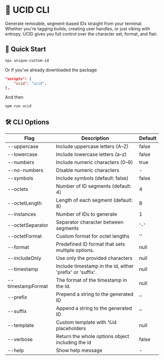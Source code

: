 # 🧬 UCID CLI

Generate remixable, segment-based IDs straight from your terminal. Whether you're tagging builds, creating user handles, or just vibing with entropy, UCID gives you full control over the character set, format, and flair.

## 🚀 Quick Start

```bash
npx unique-custom-id
```

Or if you've already downloaded the package

```json
"scripts": {
    "ucid": "ucid",
},
```

And then

```bash
npm run ucid
```

## 🛠 CLI Options

| Flag              | Description                                               | Default |
| ----------------- | --------------------------------------------------------- | ------- |
| --uppercase       | Include uppercase letters (A–Z)                           | false   |
| --lowercase       | Include lowercase letters (a–z)                           | false   |
| --numbers         | Include numeric characters (0–9)                          | true    |
| --no-numbers      | Disable numeric characters                                | -       |
| --symbols         | Include symbols (default: false)                          | false   |
| --octets          | Number of ID segments (default: 4)                        | 4       |
| --octetLength     | Length of each segment (default: 8)                       | 8       |
| --instances       | Number of IDs to generate                                 | 1       |
| --octetSeparator  | Separator character between segments                      | '-'     |
| --octetFormat     | Custom format for octet lengths                           | ''      |
| --format        | Predefined ID format that sets multiple options.          | null    |
| --includeOnly     | Use only the provided characters                          | null    |
| --timestamp       | Include timestamp in the id, either 'prefix' or 'suffix'. | null    |
| --timestampFormat | The format of the timestamp in the id.                    | null    |
| --prefix          | Prepend a string to the generated ID                      | ''      |
| --suffix          | Append a string to the generated ID                       | ''      |
| --template        | Custom template with %id placeholders                     | null    |
| --verbose         | Return the whole options object including the id          | false   |
| --help            | Show help message                                         | -       |
